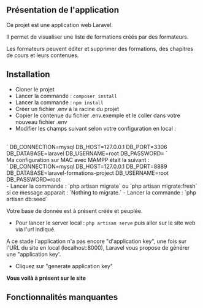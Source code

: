 ## Présentation de l'application

Ce projet est une application web Laravel.

Il permet de visualiser une liste de formations créés par des formateurs.

Les formateurs peuvent éditer et supprimer des formations, des chapitres de cours et leurs contenues.


## Installation

- Cloner le projet
- Lancer la commande : `composer install`
- Lancer la commande : `npm install`
- Créer un fichier .env à la racine du projet
- Copier le contenue du fichier .env.exemple et le coller dans votre nouveau fichier .env
- Modifier les champs suivant selon votre configuration en local :
<br>
`
DB_CONNECTION=mysql
DB_HOST=127.0.0.1
DB_PORT=3306
DB_DATABASE=laravel
DB_USERNAME=root
DB_PASSWORD=
`
<br>
Ma configuration sur MAC avec MAMPP était la suivant : 
<br>
`
DB_CONNECTION=mysql
DB_HOST=127.0.0.1
DB_PORT=8889
DB_DATABASE=laravel-formations-project
DB_USERNAME=root
DB_PASSWORD=root
 
<br>
- Lancer la commande : `php artisan migrate` ou `php artisan migrate:fresh` si ce message apparait : `Nothing to migrate.`
- Lancer la commande : `php artisan db:seed`

Votre base de donnée est à présent créée et peuplée.

- Pour lancer le server local : `php artisan serve` puis aller sur le site web via l'url indiqué.

A ce stade l'application n'a pas encore "d'application key", une fois sur l'URL du site en local (localhost:8000), Laravel vous propose de générer une "application key'. 

- Cliquez sur "generate application key"

**Vous voilà à présent sur le site** 

## Fonctionnalités manquantes

